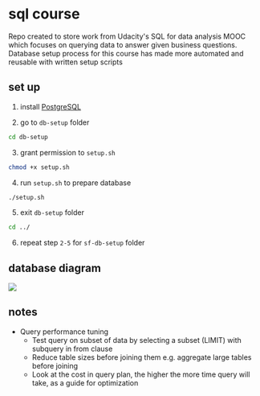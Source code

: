 # sql course

Repo created to store work from Udacity's SQL for data analysis MOOC which focuses on querying data to answer given business questions. Database setup process for this course has made more automated and reusable with written setup scripts

## set up

1. install [PostgreSQL](https://www.postgresql.org/download/)

2. go to `db-setup` folder

```sh
cd db-setup
```

3. grant permission to `setup.sh`

```sh
chmod +x setup.sh
```

4. run `setup.sh` to prepare database

```sh
./setup.sh
```

5. exit `db-setup` folder

```sh
cd ../
```

6. repeat step `2-5` for `sf-db-setup` folder

## database diagram

<img src="https://github.com/ppkgtmm/usql/raw/main/assets/parch-n-posey-er-diagram.png"/>

## notes

- Query performance tuning
  - Test query on subset of data by selecting a subset (LIMIT) with subquery in from clause
  - Reduce table sizes before joining them e.g. aggregate large tables before joining
  - Look at the cost in query plan, the higher the more time query will take, as a guide for optimization
